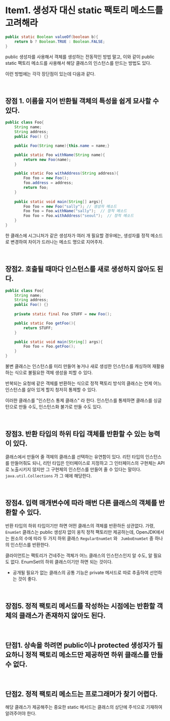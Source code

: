 # Item1. 생성자 대신 static 팩토리 메소드를 고려해라

```java
public static Boolean valueOf(boolean b){
    return b ? Boolean.TRUE : Boolean.FALSE;
}
```

public 생성자를 사용해서 객체를 생성하는 전동적인 방법 말고,
이와 같이 public static 팩토리 메소드를 사용해서 해당 클래스의 인스턴스를 만드는 방법도 있다.

이런 방법에는 각각 장단점이 있는데 다음과 같다.

<br/>


## 장점 1. 이름을 지어 반환될 객체의 특성을 쉽게 묘사할 수 있다.
```java
public class Foo{
    String name;
    String address;
    public Foo() {}

    public Foo(String name){this.name = name;}

    public static Foo withName(String name){
        return new Foo(name);
    }

    public static Foo withAddress(String address){
        Foo foo = new Foo();
        foo.address = address;
        return foo;
    }
    
    public static void main(String[] args){
        Foo foo = new Foo("sally"); // 생성자 메소드
        Foo foo = Foo.withName("sally");  // 정적 메소드
        Foo foo = Foo.withAddress("seoul");  // 정적 메소드
    }
}
```
한 클래스에 시그니처가 같은 생성자가 여러 개 필요할 경우에는, 생성자를 정적 메소드로 변경하여 차이가 드러나는 메소드 명으로 지어주자.

<br/>



## 장점2. 호출될 때마다 인스턴스를 새로 생성하지 않아도 된다.
```java
public class Foo{
    String name;
    String address;
    public Foo() {}
    
    private static final Foo STUFF = new Foo();

    public static Foo getFoo(){
        return STUFF;
    }

    public static void main(String[] args){
        Foo foo = Foo.getFoo();
    }
}
```
불변 클래스는 인스턴스를 미리 만들어 놓거나 새로 생성한 인스턴스를 캐싱하여 재활용하는 식으로 불필요한 객체 생성을 피할 수 있다.

반복되는 요청에 같은 객체를 반환하는 식으로 정적 팩토리 방식의 클래스는 언제 어느 인스턴스를 살아 있게 할지 청저히 통제할 수 있다.

이러한 클래스를 "인스턴스 통제 클래스" 라 한다.
인스턴스를 통제하면 클래스를 싱글턴으로 만들 수도, 인스턴스화 불가로 만들 수도 있다.

<br/>



## 장점3. 반환 타입의 하위 타입 객체를 반환할 수 있는 능력이 있다.

클래스에서 만들어 줄 객체의 클래스를 선택하는 유연함이 있다. 리턴 타입의 인스턴스를 만들어줘도 되니, 리턴 타입은 인터페이스로 지정하고 그 인터페이스의 구현체는 API로 노출시키지 않지만 그 구현체의 인스턴스를 만들어 줄 수 있다는 말이다.
`java.util.Collections` 가 그 예에 해당한다.


<br/>


## 장점4. 입력 매개변수에 따라 매번 다른 클래스의 객체를 반환할 수 있다.

반환 타입의 하위 타입이기만 하면 어떤 클래스의 객체를 반환하든 상관없다.
가령, `EnumSet` 클래스는 public 생성자 없이 옹직 정적 팩토리만 제공하는데, OpenJDK에서는 원소의 수에 따라 두 가지 하위 클래스 `RegularEnumSet` 와 ` JumboEnumSet` 중 하나의 인스턴스를 반환한다.

클라이언트는 팩토리가 건네주는 객체가 어느 클래스의 인스턴스인지 알 수도, 알 필요도 없다. EnumSet의 하위 클래스이기만 하면 되는 것이다.

* 공개될 필요가 없는 클래스의 공통 기능은 private 메서드로 따로 추출하여 선언하는 것이 좋다.

<br/>

## 장점5. 정적 팩토리 메서드를 작성하는 시점에는 반환할 객체의 클래스가 존재하지 않아도 된다.


<br/>

## 단점1. 상속을 하려면 public이나 protected 생성자가 필요하니 정적 팩토리 메소드만 제공하면 하위 클래스를 만들 수 없다.


<br/>

## 단점2. 정적 팩토리 메소드는 프로그래머가 찾기 어렵다.


해당 클래스가 제공해주는 중요한 static 메서드는 클래스의 상단에 주석으로 기재하여 알려주어야 한다.
